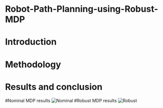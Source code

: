# Robot-Path-Planning-using-Robust-MDP

# Introduction

# Methodology

# Results and conclusion

#Nominal MDP results
![Nominal](https://user-images.githubusercontent.com/85469834/184289982-401e2578-061c-4217-83e1-b57adb8cefb3.jpg)
#Robust MDP results
![Robust](https://user-images.githubusercontent.com/85469834/184289913-1687707d-4c08-4ec6-8cdd-ba0ba7b107ba.jpg)
